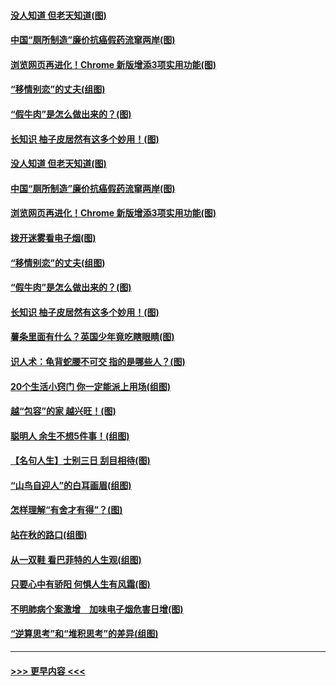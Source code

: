 #### [没人知道 但老天知道(图)](../pages/p8/907731.md?t=09190033) 
#### [中国“厕所制造”廉价抗癌假药流窜两岸(图)](../pages/p8/907723.md?t=09190033) 
#### [浏览网页再进化！Chrome 新版增添3项实用功能(图)](../pages/p8/907714.md?t=09190033) 
#### [“移情别恋”的丈夫(组图)](../pages/p8/907644.md?t=09190033) 
#### [“假牛肉”是怎么做出来的？(图)](../pages/p8/907668.md?t=09190033) 
#### [长知识 柚子皮居然有这多个妙用！(图)](../pages/p8/907425.md?t=09190033) 
#### [没人知道 但老天知道(图)](../pages/p8/907731.md?t=09190033) 
#### [中国“厕所制造”廉价抗癌假药流窜两岸(图)](../pages/p8/907723.md?t=09190033) 
#### [浏览网页再进化！Chrome 新版增添3项实用功能(图)](../pages/p8/907714.md?t=09190033) 
#### [拨开迷雾看电子烟(图)](../pages/p8/907427.md?t=09190033) 
#### [“移情别恋”的丈夫(组图)](../pages/p8/907644.md?t=09190033) 
#### [“假牛肉”是怎么做出来的？(图)](../pages/p8/907668.md?t=09190033) 
#### [长知识 柚子皮居然有这多个妙用！(图)](../pages/p8/907425.md?t=09190033) 
#### [薯条里面有什么？英国少年竟吃瞎眼睛(图)](../pages/p8/907381.md?t=09190033) 
#### [识人术：龟背蛇腰不可交 指的是哪些人？(图)](../pages/p8/907503.md?t=09190033) 
#### [20个生活小窍门 你一定能派上用场(组图)](../pages/p8/907510.md?t=09190033) 
#### [越“包容”的家 越兴旺！(图)](../pages/p8/907328.md?t=09190033) 
#### [聪明人 余生不想5件事！(组图)](../pages/p8/907364.md?t=09190033) 
#### [【名句人生】士别三日 刮目相待(图)](../pages/p8/906988.md?t=09190033) 
#### [“山鸟自迎人”的白耳画眉(组图)](../pages/p8/907332.md?t=09190033) 
#### [怎样理解“有舍才有得”？(图)](../pages/p8/906872.md?t=09190033) 
#### [站在秋的路口(组图)](../pages/p8/906914.md?t=09190033) 
#### [从一双鞋 看巴菲特的人生观(组图)](../pages/p8/907311.md?t=09190033) 
#### [只要心中有骄阳 何惧人生有风霜(图)](../pages/p8/907320.md?t=09190033) 
#### [不明肺病个案激增　加味电子烟危害日增(图)](../pages/p8/907307.md?t=09190033) 
#### [“逆算思考”和“堆积思考”的差异(组图)](../pages/p8/907229.md?t=09190033) 

----
#### [ >>> 更早内容 <<< ](../indexes/p8-earlier.md)
